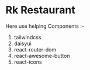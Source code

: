 # Rk Restaurant


Here use helping Components :-

01. tailwindcss
02. daisyui
03. react-router-dom
04. react-awesome-button
05. react-icons